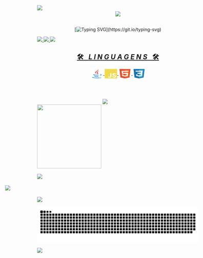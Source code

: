 <img src="https://64.media.tumblr.com/005e37a86478a9c92da7d4d3d7464b40/2bd29f0062317531-b1/s400x600/c7edc142895bc810339223dfddf2aa57ced0c32b.gif" width="1000"/>

<div align="center">
<img height = "70px" src = "https://user-images.githubusercontent.com/92947069/183311882-d6cec5b0-18e8-48cf-a551-098f295fbce5.gif"/>

 ##

[![Typing SVG](https://readme-typing-svg.herokuapp.com?font=Poppins&size=32&pause=1000&color=blue&center=true&width=1000&lines=+Eu+sou+Nabila+Sampaio%2C;+Técnica+em+Desenvolvimento+de+Sistemas+pela+Etec+Jales.;Cursando+Análise+e+Desenvolvimento+de+Sistemas+na+Fatec.)](https://git.io/typing-svg)

<div align="left">
  <a href="https://github.com/nabilasampaio2005/">
  <img height="180em" src="https://github-readme-stats.vercel.app/api/top-langs/?username=nabilasampaio2005&layout=compact&langs_count=7&theme=radical&icon_color=DAD3AF&hide_border=true&border_radius=15&bg_color=0d1117"/>
    
  <img height="180em" src="https://github-readme-stats.vercel.app/api?username=nabilasampaio2005&show_icons=true&theme=radical&include_all_commits=true&count_private=true&icon_color=DAD3AF&hide_border=true&border_radius=15&bg_color=0d1117"/>
    
<img width = "180px" src="https://camo.githubusercontent.com/3b7c592ede97b6138ffd4b1cc1541c2f3b11fd39/687474703a2f2f33312e6d656469612e74756d626c722e636f6d2f31376665613932306666333665663466356238373764353231366137616164392f74756d626c725f6d6f39786a65387a5a34317163626975666f315f313238302e676966"/>
</div>

<h2 align="center">🛠️&ensp; <i>L I N G U A G E N S</i> &ensp;🛠️</h2>
  <img align="center" alt="Java logo" height="30" width="40" src="https://raw.githubusercontent.com/devicons/devicon/master/icons/java/java-original.svg">
  <img align="center" alt="Js logo" height="30" width="40" src="https://raw.githubusercontent.com/devicons/devicon/master/icons/javascript/javascript-plain.svg">
  <img align="center" alt="HTML logo" height="30" width="40" src="https://raw.githubusercontent.com/devicons/devicon/master/icons/html5/html5-original.svg">
  <img align="center" alt="CSS logo" height="30" width="40" src="https://raw.githubusercontent.com/devicons/devicon/master/icons/css3/css3-original.svg">

##

<br>
  <div style="display: block"><br>
   <div style= "display: grid">
   <div align="left">
   <img align = "right" width = "300px"  src = "https://i.pinimg.com/originals/a9/24/3d/a9243d82d3ad7878192211221b25a18c.gif">

<div style="display: block"><br>
  <div style= "display: grid">
  <img align="left" height="200" width="200" src="https://github.com/nabilasampaio2005/nabilasampaio2005/assets/127144120/ec89335b-a8fe-4a8e-b265-f0b6a37f01c4"/>
</div>
<br>
  
  <div style= "display: grid">
  <a href = "mailto:nabilasampaio@gmail.com"><img src="https://img.shields.io/badge/-Gmail-%23333?style=for-the-badge&logo=gmail&logoColor=white" target="_blank"></a>
</div>  
<br>

 <div style= "display: grid">
  <a style="margin-left: -100px" href="https://www.linkedin.com/in/nabilasampaio/" target="_blank"><img src="https://img.shields.io/badge/-LinkedIn-%230077B5?style=for-the-badge&logo=linkedin&logoColor=white" target="_blank"></a>
</div> 
<br>

 <div style= "display: grid">
  <a href="https://nabilasampaio.wixsite.com/meusite" target="_blank"><img src="https://img.shields.io/badge/Portfólio-%23E60023?style=for-the-badge&logo=devdotto&logoColor=white"></a>
</div> 


![Snake animation](https://github.com/nabilasampaio2005/nabilasampaio2005/blob/output/github-contribution-grid-snake.svg)

<img src="https://64.media.tumblr.com/005e37a86478a9c92da7d4d3d7464b40/2bd29f0062317531-b1/s400x600/c7edc142895bc810339223dfddf2aa57ced0c32b.gif" width="1000"/>
